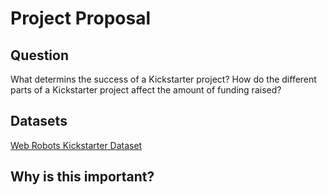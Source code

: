 # Project Proposal

## Question
What determins the success of a Kickstarter project? How do the different parts of a Kickstarter project affect the amount of funding raised?

## Datasets
[Web Robots Kickstarter Dataset](https://webrobots.io/kickstarter-datasets/)

## Why is this important?


